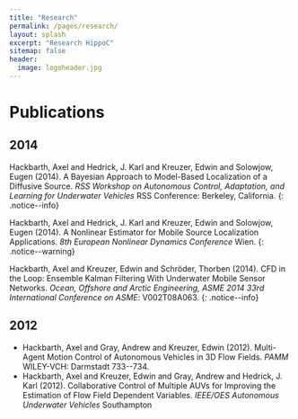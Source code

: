```yaml
---
title: "Research"
permalink: /pages/research/
layout: splash
excerpt: "Research HippoC"
sitemap: false
header:
  image: logoheader.jpg
---
```

<h1>Publications</h1>
<h2>2014</h2>

Hackbarth, Axel and Hedrick, J. Karl and Kreuzer, Edwin and Solowjow, Eugen (2014). A Bayesian Approach to Model-Based Localization of a Diffusive Source. <i>RSS Workshop on Autonomous Control, Adaptation, and Learning for Underwater Vehicles</i> RSS Conference: Berkeley, California.
{: .notice--info}

Hackbarth, Axel and Hedrick, J. Karl and Kreuzer, Edwin and Solowjow, Eugen (2014). A Nonlinear Estimator for Mobile Source Localization Applications. <i>8th European Nonlinear Dynamics Conference</i> Wien.
{: .notice--warning}

Hackbarth, Axel and Kreuzer, Edwin and Schröder, Thorben (2014). CFD in the Loop: Ensemble Kalman Filtering With Underwater Mobile Sensor Networks. <i>Ocean, Offshore and Arctic Engineering, ASME 2014 33rd International Conference on ASME</i>: V002T08A063.
{: .notice--info}

<h2>2012</h2>

<ul>
<li>Hackbarth, Axel and Gray, Andrew and Kreuzer, Edwin (2012). Multi-Agent Motion Control of Autonomous Vehicles in 3D Flow Fields. <i>PAMM</i> WILEY-VCH: Darmstadt 733--734.</li>
<li>Hackbarth, Axel and Kreuzer, Edwin and Gray, Andrew and Hedrick, J. Karl (2012). Collaborative Control of Multiple AUVs for Improving the Estimation of Flow Field Dependent Variables. <i>IEEE/OES Autonomous Underwater Vehicles</i> Southampton</li>

</ul>
